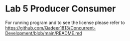 # Lab 5 Producer Consumer

For running program and to see the license please refer to https://github.com/Qadeer1813/Concurrent-Development/blob/main/README.md 

